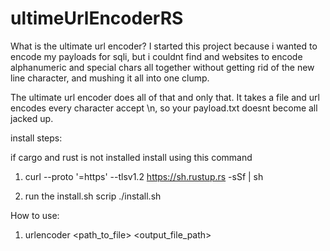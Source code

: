 # ultimeUrlEncoderRS

What is the ultimate url encoder?
I started this project because i wanted to encode my payloads for sqli, but i couldnt find and websites to encode alphanumeric and special chars all together without getting rid of the new line character, and mushing it all into one clump.

The ultimate url encoder does all of that and only that. It takes a file and url encodes every character accept \n, so your payload.txt doesnt become all jacked up.

install steps:

if cargo and rust is not installed install using this command
1. curl --proto '=https' --tlsv1.2 https://sh.rustup.rs -sSf | sh

2. run the install.sh scrip ./install.sh

How to use:

1. urlencoder <path_to_file> <output_file_path>
